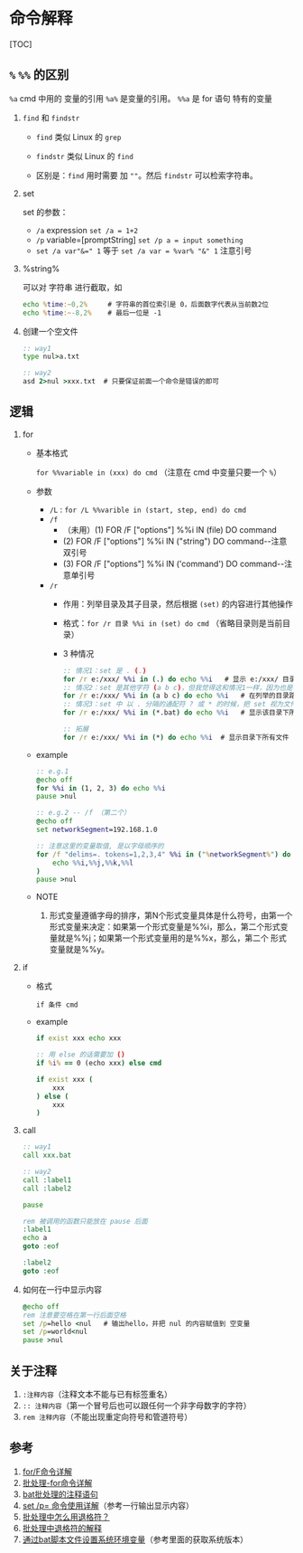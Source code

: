 # 命令解释

[TOC]

## `%` `%%` 的区别

`%a` cmd 中用的 变量的引用
`%a%` 是变量的引用。
`%%a` 是 for 语句 特有的变量

1. `find` 和 `findstr`

    * `find` 类似 Linux 的 `grep`
    * `findstr` 类似 Linux 的 `find`

    * 区别是：`find` 用时需要 加  `""`。然后 `findstr` 可以检索字符串。

2. set

    set 的参数：

    * `/a` expression `set /a = 1+2`
    * `/p` variable=[promptString] `set /p a = input something`
    * `set /a var"&=" 1` 等于 `set /a var = %var% "&" 1` 注意引号

3. %string%

    可以对 字符串 进行截取，如

    ```cmd
    echo %time:~0,2%     # 字符串的首位索引是 0，后面数字代表从当前数2位
    echo %time:~-8,2%    # 最后一位是 -1
    ```

4. 创建一个空文件

    ```cmd
    :: way1
    type nul>a.txt
    
    :: way2
    asd 2>nul >xxx.txt  # 只要保证前面一个命令是错误的即可
    ```

## 逻辑

1. for

    * 基本格式

        `for %%variable in (xxx) do cmd` （注意在 cmd 中变量只要一个 `%`）

    * 参数

        * `/L` : `for /L %%varible in (start, step, end) do cmd`
        * `/f`
          * （未用）(1) FOR /F ["options"] %%i IN (file) DO command
          * (2) FOR /F ["options"] %%i IN ("string") DO command--注意双引号
          * (3) FOR /F ["options"] %%i IN ('command') DO command--注意单引号
        * `/r`
          * 作用：列举目录及其子目录，然后根据 `(set)` 的内容进行其他操作
          * 格式：`for /r 目录 %%i in (set) do cmd` （省略目录则是当前目录）
          * 3 种情况

            ```bat
            :: 情况1：set 是 . (.)
            for /r e:/xxx/ %%i in (.) do echo %%i   # 显示 e:/xxx/ 目录及其子目录的路径（没有文件！），不能列举隐藏的目录
            :: 情况2：set 是其他字符 (a b c)，但我觉得这和情况1一样，因为也是在路径后加上东西
            for /r e:/xxx/ %%i in (a b c) do echo %%i   # 在列举的目录路径后面分别加上a b c三个字符
            :: 情况3：set 中 以 . 分隔的通配符 ? 或 * 的时候，把 set 视为文件，作用是 匹配文件
            for /r e:/xxx/ %%i in (*.bat) do echo %%i   # 显示该目录下所有的 bat 文件

            :: 拓展
            for /r e:/xxx/ %%i in (*) do echo %%i  # 显示目录下所有文件
            ```

    * example

        ```bat
        :: e.g.1
        @echo off
        for %%i in (1, 2, 3) do echo %%i
        pause >nul

        :: e.g.2 -- /f （第二个）
        @echo off
        set networkSegment=192.168.1.0
        
        :: 注意这里的变量取值, 是以字母顺序的
        for /f "delims=. tokens=1,2,3,4" %%i in ("%networkSegment%") do (
            echo %%i,%%j,%%k,%%l
        )
        pause >nul
        ```

    * NOTE

        1. 形式变量遵循字母的排序，第N个形式变量具体是什么符号，由第一个形式变量来决定：如果第一个形式变量是%%i，那么，第二个形式变量就是%%j；如果第一个形式变量用的是%%x，那么，第二个 形式变量就是%%y。

2. if

    * 格式

        `if 条件 cmd`

    * example

        ```bat
        if exist xxx echo xxx
        
        :: 用 else 的话需要加 ()
        if %i% == 0 (echo xxx) else cmd
        
        if exist xxx (
            xxx
        ) else (
            xxx
        )

        ```

3. call

    ```cmd
    :: way1
    call xxx.bat

    :: way2
    call :label1
    call :label2

    pause

    rem 被调用的函数只能放在 pause 后面
    :label1
    echo a
    goto :eof

    :label2
    goto :eof

    ```

4. 如何在一行中显示内容

    ```cmd
    @echo off
    rem 注意要空格在第一行后面空格
    set /p=hello <nul   # 输出hello，并把 nul 的内容赋值到 空变量
    set /p=world<nul
    pause >nul
    ```

## 关于注释

1. `:注释内容`（注释文本不能与已有标签重名）
2. `:: 注释内容`（第一个冒号后也可以跟任何一个非字母数字的字符）
3. `rem 注释内容`（不能出现重定向符号和管道符号）

## 参考

1. [for/F命令详解](https://www.cnblogs.com/hinata-sen/p/7443007.html)
2. [批处理-for命令详解](https://www.cnblogs.com/wuhlblogs/p/13452487.html)
3. [bat批处理的注释语句](https://blog.csdn.net/wh_19910525/article/details/8125762)
4. [set /p= 命令使用详解](https://www.jb51.net/article/107288.htm)（参考一行输出显示内容）
5. [批处理中怎么用退格符？](http://www.bathome.net/thread-9652-1-1.html)
6. [批处理中退格符的解释](http://www.bathome.net/viewthread.php?tid=6186&highlight=%CD%CB%B8%F1%B7%FB)
7. [通过bat脚本文件设置系统环境变量](https://blog.csdn.net/oKuZuoZhou/article/details/90212912?utm_medium=distribute.pc_relevant_t0.none-task-blog-2%7Edefault%7EBlogCommendFromMachineLearnPai2%7Edefault-1.base&depth_1-utm_source=distribute.pc_relevant_t0.none-task-blog-2%7Edefault%7EBlogCommendFromMachineLearnPai2%7Edefault-1.base)（参考里面的获取系统版本）
